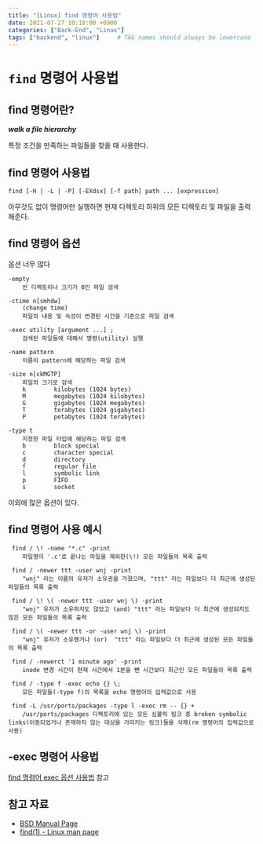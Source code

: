 ```yaml
---
title: "[Linux] find 명령어 사용법"
date: 2021-07-27 10:18:00 +0900
categories: ["Back-End", "Linux"]
tags: ["backend", "linux"]     # TAG names should always be lowercase
---
```


# `find` 명령어 사용법

## find 명령어란?

_**walk a file hierarchy**_

특정 조건을 만족하는 파일들을 찾을 때 사용한다.

## find 명령어 사용법

    find [-H | -L | -P] [-EXdsx] [-f path] path ... [expression]

아무것도 없이 명령어만 실행하면 현재 디렉토리 하위의 모든 디렉토리 및 파일을 출력해준다.

## find 명령어 옵션

옵션 너무 많다

	-empty
        빈 디렉토리나 크기가 0인 파일 검색

    -ctime n[smhdw]
        (change time)
        파일의 내용 및 속성이 변경된 시간을 기준으로 파일 검색

    -exec utility [argument ...] ;
        검색된 파일들에 대해서 명령(utility) 실행
		 
    -name pattern
        이름이 pattern에 해당하는 파일 검색

    -size n[ckMGTP]
        파일의 크기로 검색
        k	     kilobytes (1024 bytes)
        M	     megabytes (1024 kilobytes)
        G	     gigabytes (1024 megabytes)
        T	     terabytes (1024 gigabytes)
        P	     petabytes (1024 terabytes)

    -type t
        지정한 파일 타입에 해당하는 파일 검색
        b	     block special
        c	     character special
        d	     directory
        f	     regular file
        l	     symbolic link
        p	     FIFO
        s	     socket

이외에 많은 옵션이 있다.


## find 명령어 사용 예시

     find / \! -name "*.c" -print
        파일명이 '.c'로 끝나는 파일을 제외한(\!) 모든 파일들의 목록 출력

     find / -newer ttt -user wnj -print
        "wnj" 라는 이름의 유저가 소유권을 가졌으며, "ttt" 라는 파일보다 더 최근에 생성된 파일들의 목록 출력 

     find / \! \( -newer ttt -user wnj \) -print
        "wnj" 유저가 소유하지도 않았고 (and) "ttt" 라는 파일보다 더 최근에 생성되지도 않은 모든 파일들의 목록 출력

     find / \( -newer ttt -or -user wnj	\) -print
        "wnj" 유저가 소유했거나 (or)  "ttt" 라는 파일보다 더 최근에 생성된 모든 파일들의 목록 출력

     find / -newerct '1	minute ago' -print
        inode 변경 시간이 현재 시간에서 1분을 뺀 시간보다 최근인 모든 파일들의 목록 출력 

     find / -type f -exec echo {} \;
        모든 파일들(-type f)의 목록을 echo 명령어의 입력값으로 사용

     find -L /usr/ports/packages -type l -exec rm -- {}	+
        /usr/ports/packages 디렉토리에 있는 모든 심볼릭 링크 중 broken symbolic links(이동되었거나 존재하지 않는 대상을 가리키는 링크)들을 삭제(rm 명령어의 입력값으로 사용)

## -exec 명령어 사용법

[find 명령어 exec 옵션 사용법](find_명령어_exec_옵션_사용법.md) 참고

## 참고 자료
- [BSD Manual Page](https://www.freebsd.org/cgi/man.cgi?find(1))
- [find(1) - Linux man page](https://linux.die.net/man/1/find)